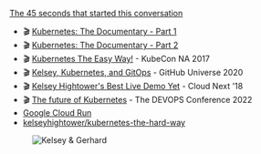 [The 45 seconds that started this conversation](https://www.youtube.com/watch?v=318elIq37PE&t=1800s)

- 🎬 [Kubernetes: The Documentary - Part 1](https://www.youtube.com/watch?v=BE77h7dmoQU)
- 🎬 [Kubernetes: The Documentary - Part 2](https://www.youtube.com/watch?v=318elIq37PE)
- 🎬 [Kubernetes The Easy Way!](https://www.youtube.com/watch?v=kOa_llowQ1c) - KubeCon NA 2017
- 🎬 [Kelsey, Kubernetes, and GitOps](https://www.youtube.com/watch?v=yIAa5wHsfw4) - GitHub Universe 2020
- 🎬 [Kelsey Hightower's Best Live Demo Yet](https://www.youtube.com/watch?v=U6SfRPwTKqo) - Cloud Next '18
- 🎬 [The future of Kubernetes](https://www.youtube.com/watch?v=BcLX7a5U6PE&t=180s) - The DEVOPS Conference 2022
- [Google Cloud Run](https://cloud.google.com/run/)
- [kelseyhightower/kubernetes-the-hard-way](https://github.com/kelseyhightower/kubernetes-the-hard-way)

<figure class="richtext-figure richtext-figure--full">
  <img src="https://changelog-assets.s3.amazonaws.com/shipit/shipit-44--kelsey-hightower.jpg" alt="Kelsey & Gerhard" loading="lazy">
</figure>